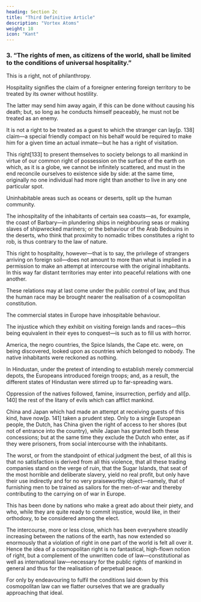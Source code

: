 ```yaml
---
heading: Section 2c
title: "Third Definitive Article" 
description: "Vortex Atoms"
weight: 18
icon: "Kant"
---
```



<!-- THIRD DEFINITIVE ARTICLE OF PERPETUAL PEACE -->

### 3. “The rights of men, as citizens of the world, shall be limited to the conditions of universal hospitality.”

This is a right, not of philanthropy.

Hospitality signifies the claim of a foreigner entering foreign territory to be treated by its owner without hostility.

The latter may send him away again, if this can be done without causing his death; but, so long as he conducts himself peaceably, he must not be treated as an enemy.

It is not a right to be treated as a guest to which the stranger can lay[p. 138] claim—a special friendly compact on his behalf would be required to make him for a given time an actual inmate—but he has a right of visitation. 

This right[133] to present themselves to society belongs to all mankind in virtue of our common right of possession on the surface of the earth on which, as it is a globe, we cannot be infinitely scattered, and must in the end reconcile ourselves to existence side by side: at the same time, originally no one individual had more right than another to live in any one particular spot.

Uninhabitable areas such as oceans or deserts, split up the human community.

 <!-- but in such a way that ships and camels—“the ship of the desert”—make it possible for men to come into touch with one another across these unappropriated regions and to take advantage of our common claim to the face of the earth with a view to a possible intercommunication. -->

The inhospitality of the inhabitants of certain sea coasts—as, for example, the coast of Barbary—in plundering ships in neighbouring seas or making slaves of shipwrecked mariners; or the behaviour of the Arab Bedouins in the deserts, who think that proximity to nomadic tribes constitutes a right to rob, is thus contrary to the law of nature.

This right to hospitality, however—that is to say, the privilege of strangers arriving on foreign soil—does not amount to more than what is implied in a permission to make an attempt at intercourse with the original inhabitants. In this way far distant territories may enter into peaceful relations with one another.

These relations may at last come under the public control of law, and thus the human race may be brought nearer the realisation of a cosmopolitan constitution.


The commercial states in Europe have inhospitable behaviour.

The injustice which they exhibit on visiting foreign lands and races—this being equivalent in their eyes to conquest—is such as to fill us with horror. 

America, the negro countries, the Spice Islands, the Cape etc. were, on being discovered, looked upon as countries which belonged to nobody. The native inhabitants were reckoned as nothing. 

In Hindustan, under the pretext of intending to establish merely commercial depots, the Europeans introduced foreign troops; and, as a result, the different states of Hindustan were stirred up to far-spreading wars. 

Oppression of the natives followed, famine, insurrection, perfidy and all[p. 140] the rest of the litany of evils which can afflict mankind.

China and Japan which had made an attempt at receiving guests of this kind, have now[p. 141] taken a prudent step. Only to a single European people, the Dutch, has China given the right of access to her shores (but not of entrance into the country), while Japan has granted both these concessions; but at the same time they exclude the Dutch who enter, as if they were prisoners, from social intercourse with the inhabitants. 

The worst, or from the standpoint of ethical judgment the best, of all this is that no satisfaction is derived from all this violence, that all these trading companies stand on the verge of ruin, that the Sugar Islands, that seat of the most horrible and deliberate slavery, yield no real profit, but only have their use indirectly and for no very praiseworthy object—namely, that of furnishing men to be trained as sailors for the men-of-war and thereby contributing to the carrying on of war in Europe. 

This has been done by nations who make a great ado about their piety, and who, while they are quite ready to commit injustice, would like, in their orthodoxy, to be considered among the elect.

The intercourse, more or less close, which has been everywhere steadily increasing between the nations of the earth, has now extended so enormously that a violation of right in one part of the world is felt all over it. Hence the idea of a cosmopolitan right is no fantastical, high-flown notion of right, but a complement of the unwritten code of law—constitutional as well as international law—necessary for the public rights of mankind in general and thus for the realisation of perpetual peace. 

For only by endeavouring to fulfil the conditions laid down by this cosmopolitan law can we flatter ourselves that we are gradually approaching that ideal.
